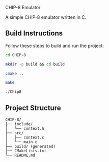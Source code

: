 CHIP-8 Emulator

A simple CHIP-8 emulator written in C.

## Build Instructions

Follow these steps to build and run the project:


```bash
cd CHIP-8
```
```bash
mkdir -p build && cd build
```
```bash
cmake ..
```
```bash
make
```
```bash
./Chip8
```

## Project Structure
```
CHIP-8/
├── include/
│   └── context.h
├── src/
│   ├── context.c
│   └── main.c
├── build/ (generated)
├── CMakeLists.txt
└── README.md
```